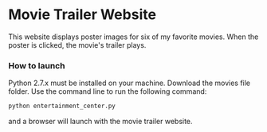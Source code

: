 # Movie Trailer Website

This website displays poster images for six of my favorite movies. When the poster is clicked, the movie's trailer plays.

### How to launch

Python 2.7.x must be installed on your machine. Download the movies file folder. Use the command line to run the following command:

```sh
python entertainment_center.py
```
and a browser will launch with the movie trailer website. 
